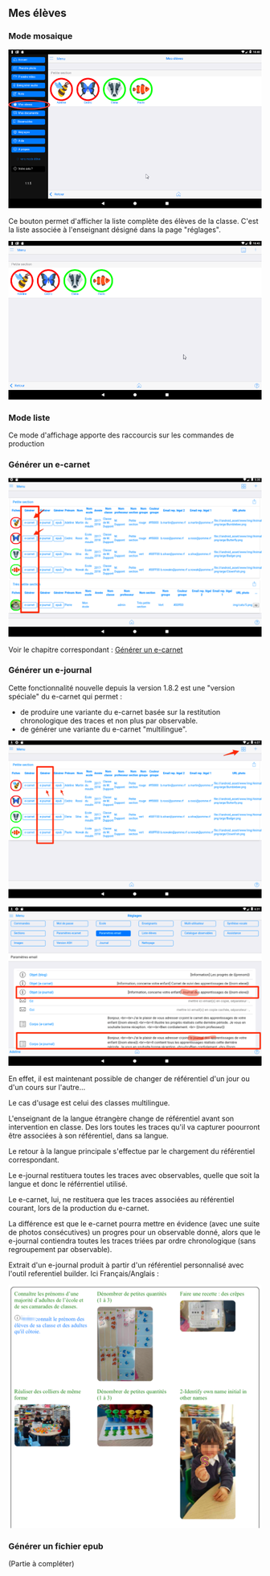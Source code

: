 ## Mes élèves 

### Mode mosaique

![Liste des élèves du professeur courant](screenshots/2018-01-27-18-41-27.png)

Ce bouton permet d'afficher la liste complète des élèves de la classe.
C'est la liste associée à l'enseignant désigné dans la page "réglages". 

<!-- //TODO : ajouter copie écran-->

![Liste des élèves](screenshots/2018-01-27-18-43-59.png)

### Mode liste

Ce mode d'affichage apporte des raccourcis sur les commandes de production 


### Générer un e-carnet

![Raccourci génération e-carnet ](screenshots/2020-01-05-18-26-47.png)

Voir le chapitre correspondant : [Générer un e-carnet](30-GenererECarnet.md)

<a id="generer_un_e-journal"></a>

### Générer un e-journal

Cette fonctionnalité nouvelle depuis la version 1.8.2 est une "version spéciale" du e-carnet qui permet : 

- de produire une variante du e-carnet basée sur la restitution chronologique des traces et non plus par observable.
- de générer une variante du e-carnet "multilingue".

![Produire le e-journal](screenshots/2019-12-31-15-31-32.png)

![Personnaliser le e-journal](screenshots/2019-12-31-15-35-58.png)

En effet, il est maintenant possible de changer de référentiel d'un jour ou d'un cours sur l'autre...

Le cas d'usage est celui des classes multilingue.

L'enseignant de la langue étrangère change de référentiel avant son intervention en classe. Des lors toutes les traces qu'il va capturer poourront être associées à son référentiel, dans sa langue.

Le retour à la langue principale s'effectue par le chargement du référentiel correspondant.

Le e-journal restituera toutes les traces avec observables, quelle que soit la langue et donc le référrentiel utilisé.

Le e-carnet, lui, ne restituera que les traces associées au référentiel courant, lors de la production du e-carnet.

La différence est que le e-carnet pourra mettre en évidence (avec une suite de photos consécutives) un progres pour un observable donné, alors que le e-journal contiendra toutes les traces triées par ordre chronologique (sans regroupement par observable). 

Extrait d'un e-journal produit à partir d'un référentiel personnalisé avec l'outil referentiel builder. Ici Français/Anglais : 

![e-journal multilingue](screenshots/2020-04-26-08-01-36.png)

<!-- //todo : ajouter illustration -->




### Générer un fichier epub

(Partie à compléter)




